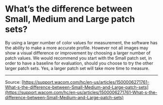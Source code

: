 # What’s the difference between Small, Medium and Large patch sets?

By using a larger number of color values for measurement, the software has the ability to make a more accurate profile. However not all images may show a visual difference or improvement by choosing a larger number of patch values. We would recommend you start with the Small patch set, in order to have a baseline for evaluation, should you choose to try the other larger patch sets. Yes, a larger patch set will take more time to measure.

---
Source: [https://support.wacom.com/hc/en-us/articles/1500006271761-What-s-the-difference-between-Small-Medium-and-Large-patch-sets](https://support.wacom.com/hc/en-us/articles/1500006271761-What-s-the-difference-between-Small-Medium-and-Large-patch-sets)

